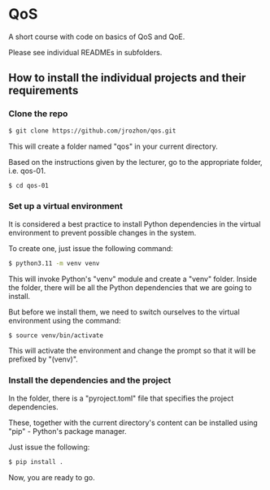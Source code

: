 # QoS

A short course with code on basics of QoS and QoE.

Please see individual READMEs in subfolders.

## How to install the individual projects and their requirements

### Clone the repo

```bash
$ git clone https://github.com/jrozhon/qos.git
```

This will create a folder named "qos" in your current directory.

Based on the instructions given by the lecturer, go to the appropriate folder, i.e. qos-01.

```bash
$ cd qos-01
```

### Set up a virtual environment

It is considered a best practice to install Python dependencies in the virtual environment to prevent possible changes in the system.

To create one, just issue the following command:

```bash
$ python3.11 -m venv venv
```

This will invoke Python's "venv" module and create a "venv" folder. Inside the folder, there will be all the Python dependencies that we are going to install.

But before we install them, we need to switch ourselves to the virtual environment using the command:

```bash
$ source venv/bin/activate
```

This will activate the environment and change the prompt so that it will be prefixed by "(venv)".

### Install the dependencies and the project

In the folder, there is a "pyroject.toml" file that specifies the project dependencies.

These, together with the current directory's content can be installed using "pip" - Python's package manager.

Just issue the following:

```bash
$ pip install .
```

Now, you are ready to go.
